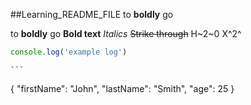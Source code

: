##Learning_README_FILE
to **boldly** go

to __boldly__ go
**Bold text**
*Italics*
~~Strike through~~
H~2~0
X^2^
```javascript
console.log('example log')
```
 	```
{
  "firstName": "John",
  "lastName": "Smith",
  "age": 25
}
``` 
